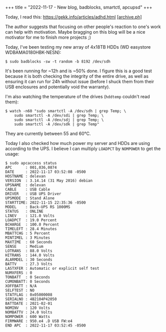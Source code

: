 +++
title = "2022-11-17 - New blog, badblocks, smartctl, apcupsd"
+++

Today, I read this: <https://gekk.info/articles/adhd.html> [[archive.ph]](https://archive.ph/im7g5)

The author suggests that focusing on other people's reaction to one's work can help with motivation.  Maybe bragging on this blog will be a nice motivator for me to finish more projects ;)

Today, I've been testing my new array of 4x18TB HDDs (WD easystore WDBAMA0180HBK-NESN):
```
$ sudo badblocks -sw -t random -b 8192 /dev/sdh
```
It's been running for ~12h and is ~50% done.  I figure this is a good test because it is both checking the integrity of the entire drive, as well as ensuring it can run for 24h without issue (before I shuck them from their USB enclosures and potentially void the warranty).

I'm also watching the temperature of the drives (`hddtemp` couldn't read them):
```
$ watch -n60 "sudo smartctl -A /dev/sdh | grep Temp; \
    sudo smartctl -A /dev/sdi | grep Temp; \
    sudo smartctl -A /dev/sdj | grep Temp; \
    sudo smartctl -A /dev/sdk | grep Temp"
```
They are currently between 55 and 60°C.

Today I also checked how much power my server and HDDs are using according to the UPS.  I believe I can multiply `LOADPCT` by `NOMPOWER` to get the usage:
```
$ sudo apcaccess status
APC      : 001,036,0874
DATE     : 2022-11-17 03:52:08 -0500
HOSTNAME : delevan
VERSION  : 3.14.14 (31 May 2016) debian
UPSNAME  : delevan
CABLE    : USB Cable
DRIVER   : USB UPS Driver
UPSMODE  : Stand Alone
STARTTIME: 2022-11-15 22:35:36 -0500
MODEL    : Back-UPS RS 1000MS
STATUS   : ONLINE
LINEV    : 121.0 Volts
LOADPCT  : 19.0 Percent
BCHARGE  : 100.0 Percent
TIMELEFT : 28.4 Minutes
MBATTCHG : 5 Percent
MINTIMEL : 3 Minutes
MAXTIME  : 60 Seconds
SENSE    : Medium
LOTRANS  : 88.0 Volts
HITRANS  : 144.0 Volts
ALARMDEL : 30 Seconds
BATTV    : 27.3 Volts
LASTXFER : Automatic or explicit self test
NUMXFERS : 0
TONBATT  : 0 Seconds
CUMONBATT: 0 Seconds
XOFFBATT : N/A
SELFTEST : NO
STATFLAG : 0x05000008
SERIALNO : 4B2104P42050
BATTDATE : 2021-02-01
NOMINV   : 120 Volts
NOMBATTV : 24.0 Volts
NOMPOWER : 600 Watts
FIRMWARE : 950.e4 .D USB FW:e4
END APC  : 2022-11-17 03:52:45 -0500
```
